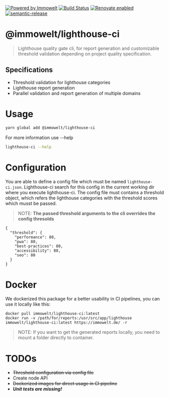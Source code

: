 [![Powered by Immowelt](https://img.shields.io/badge/powered%20by-immowelt-yellow.svg?colorB=ffb200)](https://stackshare.io/immowelt-group/)
[![Build Status](https://travis-ci.org/ImmoweltGroup/lighthouse-ci.svg?branch=master)](https://travis-ci.org/ImmoweltGroup/lighthouse-ci)
[![Renovate enabled](https://img.shields.io/badge/renovate-enabled-brightgreen.svg)](https://renovateapp.com/)
[![semantic-release](https://img.shields.io/badge/%20%20%F0%9F%93%A6%F0%9F%9A%80-semantic--release-e10079.svg)](https://github.com/semantic-release/semantic-release)

# @immowelt/lighthouse-ci

> Lighthouse quality gate cli, for report generation and customizable threshold validation depending on project quality specification.

## Specifications

* Threshold validation for lighthouse categories
* Lighthouse report generation
* Parallel validation and report generation of multiple domains

# Usage

```sh
yarn global add @immowelt/lighthouse-ci
```

For more information use --help

```sh
lighthouse-ci --help
```

# Configuration
You are able to define a config file which must be named `lighthouse-ci.json`. Lighthouse-ci search for this config in the current working dir where you execute lighthouse-ci. The config file must contains a threshold object, which refers the lighthouse categories with the threshold scores which musst be passed.

> NOTE: **The passed threshold arguments to the cli overrides the config thresolds**

```
{
  "threshold": {
    "performance": 80,
    "pwa": 80,
    "best-practices": 80,
    "accessibility": 80,
    "seo": 80
  }
}
```

# Docker

We dockerized this package for a better usability in CI pipelines, you can use it locally like this:
```
docker pull immowelt/lighthouse-ci:latest
docker run -v /path/for/reports:/usr/src/app/lighthouse immowelt/lighthouse-ci:latest https://immowelt.de/ -r
```

> NOTE: If you want to get the generated reports locally, you need to mount a folder directly to container.

# TODOs

* ~~Threshold configuration via config file~~
* Create node API
* ~~Dockerized images for direct usage in CI pipeline~~
* ***Unit tests are missing!***
